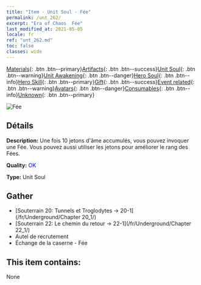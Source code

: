 ```yaml
---
title: "Item - Unit Soul - Fée"
permalink: /unt_262/
excerpt: "Era of Chaos  Fée"
last_modified_at: 2021-05-05
locale: fr
ref: "unt_262.md"
toc: false
classes: wide
---
```

 [Materials](/ItemsFR/){: .btn .btn--primary}[Artifacts](/ItemsFR/Artifacts/){: .btn .btn--success}[Unit Soul](/ItemsFR/UnitSoul/){: .btn .btn--warning}[Unit Awakening](/ItemsFR/UnitAwakening/){: .btn .btn--danger}[Hero Soul](/ItemsFR/HeroSoul/){: .btn .btn--info}[Hero Skill](/ItemsFR/HeroSkill/){: .btn .btn--primary}[Gift](/ItemsFR/Gift/){: .btn .btn--success}[Event related](/ItemsFR/Events/){: .btn .btn--warning}[Avatars](/ItemsFR/Avatars/){: .btn .btn--danger}[Consumables](/ItemsFR/Consumables/){: .btn .btn--info}[Unknown](/ItemsFR/Unknown/){: .btn .btn--primary}

 ![Fée](/images/u/ti_mofaxianling.jpg)

## Détails
 **Description:** Une fois 10 jetons d'âme accumulés, vous pouvez invoquer une Fée. Vous pouvez aussi utiliser les jetons pour améliorer le rang des Fées.

 **Quality:** <span style="color: #0000CD">OK</span>

 **Type:** Unit Soul

## Gather

*    [Souterrain 20: Tunnels et Troglodytes -> 20-1](/fr/Underground/Chapter 20_1/) 
*    [Souterrain 22: Le chemin du retour -> 22-1](/fr/Underground/Chapter 22_1/) 
*    Autel de recrutement 
*    Échange de la caserne - Fée 

## This item contains:

  None

